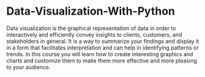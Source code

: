 # Data-Visualization-With-Python
Data visualization is the graphical representation of data in order to interactively and efficiently convey insights to clients, customers, and stakeholders in general. It is a way to summarize your findings and display it in a form that facilitates interpretation and can help in identifying patterns or trends. In this course you will learn how to create interesting graphics and charts and customize them to make them more effective and more pleasing to your audience.
